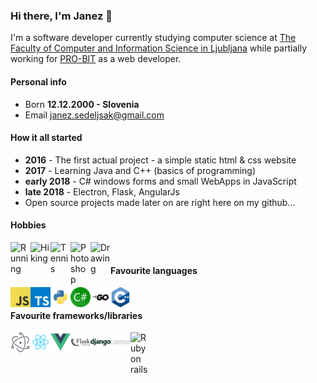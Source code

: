 ### Hi there, I'm Janez 👋

I'm a software developer currently studying computer science at [The Faculty of Computer and Information Science in Ljubljana](https://www.fri.uni-lj.si/en) while partially working for [PRO-BIT](https://pro-bit.si/en/) as a web developer.

#### Personal info
- Born <b>12.12.2000 - Slovenia</b>
- Email [janez.sedeljsak@gmail.com](janez.sedeljsak@gmail.com)

#### How it all started
- <b>2016</b> - The first actual project - a simple static html & css website
- <b>2017</b> - Learning Java and C++ (basics of programming)
- <b>early 2018</b> - C# windows forms and small WebApps in JavaScript
- <b>late 2018</b> - Electron, Flask, AngularJs
- Open source projects made later on are right here on my github...

#### Hobbies
<img title="Running" align="left" width="32px" src="https://icon-library.com/images/trainers.png" />
<img title="Hiking" align="left" width="32px" src="https://upload-icon.s3.us-east-2.amazonaws.com/uploads/icons/png/11990998111544526164-64.png" />
<img title="Tennis" align="left" width="32px" src="https://upload-icon.s3.us-east-2.amazonaws.com/uploads/icons/png/20880854861547643845-64.png" />
<img title="Photoshop" align="left" width="32px" src="https://icons.veryicon.com/256/Application/Origami%20Adobe%20CS%20Series/Photoshop%20Extended%204.png" />
<img title="Drawing" align="left" width="32px" src="https://static.thenounproject.com/png/3103-200.png" />
<br />

#### Favourite languages
<img title="JavaScript" align="left" width="32px" src="https://raw.githubusercontent.com/github/explore/80688e429a7d4ef2fca1e82350fe8e3517d3494d/topics/javascript/javascript.png" />
<img title="TypeScript" align="left" width="32px" src="https://raw.githubusercontent.com/github/explore/80688e429a7d4ef2fca1e82350fe8e3517d3494d/topics/typescript/typescript.png" />
<img title="Python" align="left" width="32px" src="https://raw.githubusercontent.com/github/explore/80688e429a7d4ef2fca1e82350fe8e3517d3494d/topics/python/python.png" />
<img title="C#" align="left" width="32px" src="https://raw.githubusercontent.com/github/explore/80688e429a7d4ef2fca1e82350fe8e3517d3494d/topics/csharp/csharp.png" />
<img title="Go" align="left" width="32px" src="https://raw.githubusercontent.com/github/explore/80688e429a7d4ef2fca1e82350fe8e3517d3494d/topics/go/go.png" />
<img title="C++" align="left" width="32px" src="https://raw.githubusercontent.com/github/explore/80688e429a7d4ef2fca1e82350fe8e3517d3494d/topics/cpp/cpp.png" />
<br />

#### Favourite frameworks/libraries
<img title="Electron" align="left" width="32px" src="https://raw.githubusercontent.com/github/explore/80688e429a7d4ef2fca1e82350fe8e3517d3494d/topics/electron/electron.png" />
<img title="React & React Native" align="left" width="32px" src="https://raw.githubusercontent.com/github/explore/80688e429a7d4ef2fca1e82350fe8e3517d3494d/topics/react/react.png" />
<img title="Vue" align="left" width="32px" src="https://raw.githubusercontent.com/github/explore/80688e429a7d4ef2fca1e82350fe8e3517d3494d/topics/vue/vue.png" />
<img title="Flask" title="JavaScript" align="left" width="32px" src="https://raw.githubusercontent.com/github/explore/80688e429a7d4ef2fca1e82350fe8e3517d3494d/topics/flask/flask.png" />
<img title="Django" align="left" width="32px" src="https://raw.githubusercontent.com/github/explore/80688e429a7d4ef2fca1e82350fe8e3517d3494d/topics/django/django.png" />
<img title="Express" align="left" width="32px" src="https://raw.githubusercontent.com/github/explore/80688e429a7d4ef2fca1e82350fe8e3517d3494d/topics/express/express.png" />
<img title="Ruby on rails" align="left" width="32px" src="https://simpleicons.org/icons/rubyonrails.svg" />

